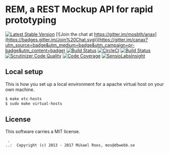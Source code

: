 REM, a REST Mockup API for rapid prototyping
============================================


[![Latest Stable Version](https://poser.pugx.org/anax/textfilter/v/stable)](https://packagist.org/packages/anax/textfilter)
[![Join the chat at https://gitter.im/mosbth/anax](https://badges.gitter.im/Join%20Chat.svg)](https://gitter.im/canax?utm_source=badge&utm_medium=badge&utm_campaign=pr-badge&utm_content=badge)
[![Build Status](https://travis-ci.org/canax/textfilter.svg?branch=master)](https://travis-ci.org/canax/textfilter)
[![CircleCI](https://circleci.com/gh/canax/textfilter.svg?style=svg)](https://circleci.com/gh/canax/textfilter)
[![Build Status](https://scrutinizer-ci.com/g/canax/textfilter/badges/build.png?b=master)](https://scrutinizer-ci.com/g/canax/textfilter/build-status/master)
[![Scrutinizer Code Quality](https://scrutinizer-ci.com/g/canax/textfilter/badges/quality-score.png?b=master)](https://scrutinizer-ci.com/g/canax/textfilter/?branch=master)
[![Code Coverage](https://scrutinizer-ci.com/g/canax/textfilter/badges/coverage.png?b=master)](https://scrutinizer-ci.com/g/canax/textfilter/?branch=master)
[![SensioLabsInsight](https://insight.sensiolabs.com/projects/f60cf588-0d0e-4794-b156-5c2bcbc75c3a/mini.png)](https://insight.sensiolabs.com/projects/f60cf588-0d0e-4794-b156-5c2bcbc75c3a)




Local setup
--------------------------------------------

This is how you set up a local environment for a apache virtual host on your own machine.

```bash
$ make etc-hosts
$ sudo make virtual-hosts
```



License
------------------

This software carries a MIT license.



```
 .  
..:  Copyright (c) 2013 - 2017 Mikael Roos, mos@dbwebb.se
```
